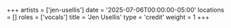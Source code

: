 +++
artists = ['jen-usellis']
date = '2025-07-06T00:00:00-05:00'
locations = []
roles = ['vocals']
title = 'Jen Usellis'
type = 'credit'
weight = 1
+++
